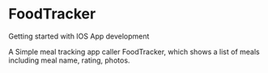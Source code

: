# FoodTracker
Getting started with IOS App development

A Simple meal tracking app caller FoodTracker, which shows a list of meals including meal name, rating, photos.
